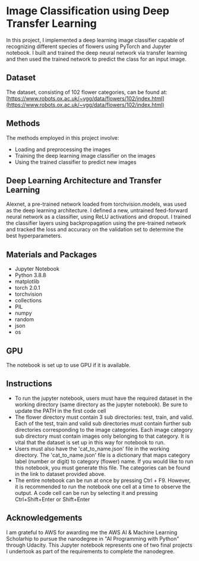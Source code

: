 # Image Classification using Deep Transfer Learning

In this project, I implemented a deep learning image classifier capable of recognizing different species of flowers using PyTorch and Jupyter notebook. I built and trained the deep neural network via transfer learning and then used the trained network to predict the class for an input image.

## Dataset

The dataset, consisting of 102 flower categories, can be found at: 
[https://www.robots.ox.ac.uk/~vgg/data/flowers/102/index.html](https://www.robots.ox.ac.uk/~vgg/data/flowers/102/index.html)

## Methods

The methods employed in this project involve:
* Loading and preprocessing the images
* Training the deep learning image classifier on the images
* Using the trained classifier to predict new images

## Deep Learning Architecture and Transfer Learning

Alexnet, a pre-trained network loaded from torchvision.models, was used as the deep learning architecture. I defined a new, untrained feed-forward neural network as a classifier, using ReLU activations and dropout. I trained the classifier layers using backpropagation using the pre-trained network and tracked the loss and accuracy on the validation set to determine the best hyperparameters. 

## Materials and Packages

* Jupyter Notebook
* Python 3.8.8
* matplotlib
* torch 2.0.1
* torchvision
* collections
* PIL
* numpy
* random
* json
* os

## GPU

The notebook is set up to use GPU if it is available.

## Instructions 

* To run the jupyter notebook, users must have the required dataset in the working directory (same directory as the jupyter notebook). Be sure to update the PATH in the first code cell
* The flower directory must contain 3 sub directories: test, train, and valid. Each of the test, train and valid sub directories must contain further sub directories corresponding to the image categories. Each image category sub directory must contain images only belonging to that category. It is vital that the dataset is set up in this way for notebook to run.
* Users must also have the 'cat_to_name.json' file in the working directory. The 'cat_to_name.json' file is a dictionary that maps category label (number or digit) to category (flower) name. If you would like to run this notebook, you must generate this file. The categories can be found in the link to dataset provided above.
* The entire notebook can be run at once by pressing Ctrl + F9. However, it is recommended to run the notebook one cell at a time to observe the output. A code cell can be run by selecting it and pressing Ctrl+Shift+Enter or Shift+Enter

## Acknowledgements

I am grateful to AWS for awarding me the AWS AI & Machine Learning Scholarhip to pursue the nanodegree in "AI Programming with Python" through Udacity. This Jupyter notebook represents one of two final projects I undertook as part of the requirements to complete the nanodegree.
